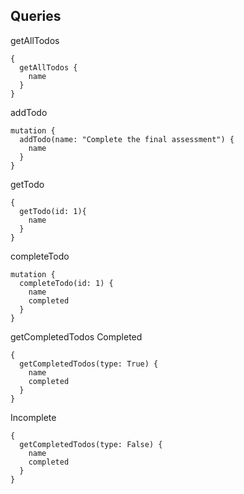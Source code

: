 ## Queries
getAllTodos
```
{
  getAllTodos {
    name
  }
}
```

addTodo
```
mutation {
  addTodo(name: "Complete the final assessment") {
    name
  }
}
```

getTodo
```
{
  getTodo(id: 1){
    name
  }
}
```

completeTodo
```
mutation {
  completeTodo(id: 1) {
    name
    completed
  }
}
```

getCompletedTodos
Completed
```
{
  getCompletedTodos(type: True) {
    name
    completed
  }
}
```
Incomplete
```
{
  getCompletedTodos(type: False) {
    name
    completed
  }
}
```
